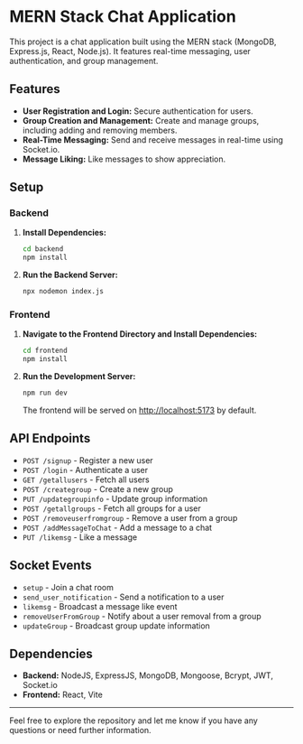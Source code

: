 # MERN Stack Chat Application

This project is a chat application built using the MERN stack (MongoDB, Express.js, React, Node.js). It features real-time messaging, user authentication, and group management.

## Features

- **User Registration and Login:** Secure authentication for users.
- **Group Creation and Management:** Create and manage groups, including adding and removing members.
- **Real-Time Messaging:** Send and receive messages in real-time using Socket.io.
- **Message Liking:** Like messages to show appreciation.

## Setup

### Backend

1. **Install Dependencies:**
   ```bash
   cd backend
   npm install
   ```

2. **Run the Backend Server:**
   ```bash
   npx nodemon index.js
   ```

### Frontend

1. **Navigate to the Frontend Directory and Install Dependencies:**
   ```bash
   cd frontend
   npm install
   ```

2. **Run the Development Server:**
   ```bash
   npm run dev
   ```
   The frontend will be served on [http://localhost:5173](http://localhost:5173) by default.

## API Endpoints

- `POST /signup` - Register a new user
- `POST /login` - Authenticate a user
- `GET /getallusers` - Fetch all users
- `POST /creategroup` - Create a new group
- `PUT /updategroupinfo` - Update group information
- `POST /getallgroups` - Fetch all groups for a user
- `POST /removeuserfromgroup` - Remove a user from a group
- `POST /addMessageToChat` - Add a message to a chat
- `PUT /likemsg` - Like a message

## Socket Events

- `setup` - Join a chat room
- `send_user_notification` - Send a notification to a user
- `likemsg` - Broadcast a message like event
- `removeUserFromGroup` - Notify about a user removal from a group
- `updateGroup` - Broadcast group update information

## Dependencies

- **Backend:** NodeJS, ExpressJS, MongoDB, Mongoose, Bcrypt, JWT, Socket.io
- **Frontend:** React, Vite

---

Feel free to explore the repository and let me know if you have any questions or need further information.